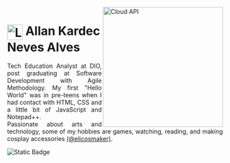 <img align="right" alt="Cloud API" height="280" src="https://github.com/user-attachments/assets/c74a88d7-4d66-4401-af20-ddb3c0aed51a">

<h1>
    <a href="#">
     <img align="center" alt="Logo AK" width="36px" src="https://github.com/user-attachments/assets/cd974a15-1bf6-4409-a451-b9b92f0c79df"></a>
    <span>Allan Kardec Neves Alves</span>
</h1>

<p align="justify">Tech Education Analyst at DIO, post graduating at Software Development with Agile Methodology. My first "Hello World" was in pre-teens when I had contact with HTML, CSS and a little bit of JavaScript and Notepad++. 
<br>
 Passionate about arts and technology, some of my hobbies are games, watching, reading, and making cosplay accessories <a href="https://www.instagram.com/elicosmaker/">(@elicosmaker)</a>.</p>


![Static Badge](https://img.shields.io/badge/kardev%20-%20developer?style=for-the-badge&label=Developer&color=blue)

